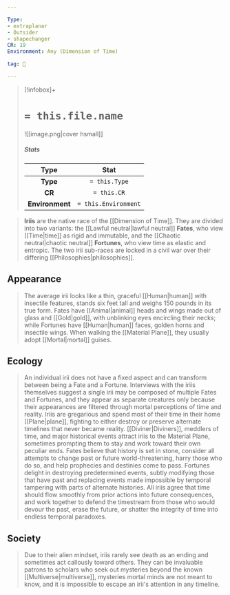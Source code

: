 ```yaml
---

Type:
- extraplanar
- Outsider
- shapechanger
CR: 19
Environment: Any (Dimension of Time)

tag: 👹

---
```


> [!infobox]+
> #  `= this.file.name`
> ![[image.png|cover hsmall]]
> ##### Stats
> Type | Stat |
> :---:|:---:|
> **Type** | `= this.Type` |
> **CR** | `= this.CR` |
> **Environment** | `= this.Environment` |



> **Iriis** are the native race of the [[Dimension of Time]]. They are divided into two variants: the [[Lawful neutral|lawful neutral]] **Fates**, who view [[Time|time]] as rigid and immutable, and the [[Chaotic neutral|chaotic neutral]] **Fortunes**, who view time as elastic and entropic. The two irii sub-races are locked in a civil war over their differing [[Philosophies|philosophies]].



## Appearance

> The average irii looks like a thin, graceful [[Human|human]] with insectile features, stands six feet tall and weighs 150 pounds in its true form. Fates have [[Animal|animal]] heads and wings made out of glass and [[Gold|gold]], with unblinking eyes encircling their necks; while Fortunes have [[Human|human]] faces, golden horns and insectile wings. When walking the [[Material Plane]], they usually adopt [[Mortal|mortal]] guises.


## Ecology

> An individual irii does not have a fixed aspect and can transform between being a Fate and a Fortune. Interviews with the iriis themselves suggest a single irii may be composed of multiple Fates and Fortunes, and they appear as separate creatures only because their appearances are filtered through mortal perceptions of time and reality.
> Iriis are gregarious and spend most of their time in their home [[Plane|plane]], fighting to either destroy or preserve alternate timelines that never became reality. [[Diviner|Diviners]], meddlers of time, and major historical events attract iriis to the Material Plane, sometimes prompting them to stay and work toward their own peculiar ends.
> Fates believe that history is set in stone, consider all attempts to change past or future world-threatening, harry those who do so, and help prophecies and destinies come to pass. Fortunes delight in destroying predetermined events, subtly modifying those that have past and replacing events made impossible by temporal tampering with parts of alternate histories. All iriis agree that time should flow smoothly from prior actions into future consequences, and work together to defend the timestream from those who would devour the past, erase the future, or shatter the integrity of time into endless temporal paradoxes.


## Society

> Due to their alien mindset, iriis rarely see death as an ending and sometimes act callously toward others. They can be invaluable patrons to scholars who seek out mysteries beyond the known [[Multiverse|multiverse]], mysteries mortal minds are not meant to know, and it is impossible to escape an irii's attention in any timeline.







